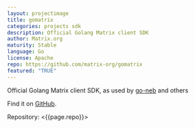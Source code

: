 ```yaml
---
layout: projectimage
title: gomatrix
categories: projects sdk
description: Official Golang Matrix client SDK
author: Matrix.org
maturity: Stable
language: Go
license: Apache
repo: https://github.com/matrix-org/gomatrix
featured: "TRUE"
---
```


Official Golang Matrix client SDK, as used by [go-neb](https://github.com/matrix-org/go-neb) and others

Find it on [GitHub](https://github.com/matrix-org/gomatrix).

Repository: <{{page.repo}}>
